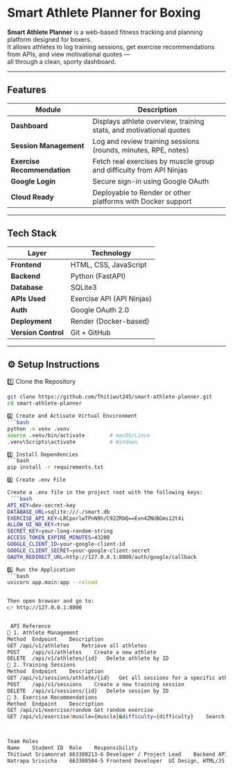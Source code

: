 # Smart Athlete Planner for Boxing

**Smart Athlete Planner** is a web-based fitness tracking and planning platform designed for boxers.  
It allows athletes to log training sessions, get exercise recommendations from APIs, and view motivational quotes —  
all through a clean, sporty dashboard.

---

##  Features

| Module | Description |
|---------|--------------|
|  **Dashboard** | Displays athlete overview, training stats, and motivational quotes |
|  **Session Management** | Log and review training sessions (rounds, minutes, RPE, notes) |
|  **Exercise Recommendation** | Fetch real exercises by muscle group and difficulty from API Ninjas |
|  **Google Login** | Secure sign-in using Google OAuth |
|  **Cloud Ready** | Deployable to Render or other platforms with Docker support |

---

## Tech Stack

| Layer | Technology |
|-------|-------------|
| **Frontend** | HTML, CSS, JavaScript |
| **Backend** | Python (FastAPI) |
| **Database** | SQLite3 |
| **APIs Used** | Exercise API (API Ninjas)|
| **Auth** | Google OAuth 2.0 |
| **Deployment** | Render (Docker-based) |
| **Version Control** | Git + GitHub |

---

## ⚙️ Setup Instructions

1️⃣ Clone the Repository

```bash
git clone https://github.com/Thitiwut245/smart-athlete-planner.git
cd smart-athlete-planner

2️⃣ Create and Activate Virtual Environment
```bash
python -m venv .venv
source .venv/bin/activate        # macOS/Linux
.venv\Scripts\activate           # Windows

3️⃣ Install Dependencies
```bash
pip install -r requirements.txt

4️⃣ Create .env File

Create a .env file in the project root with the following keys:
 ```bash
API_KEY=dev-secret-key
DATABASE_URL=sqlite:///./smart.db
EXERCISE_API_KEY=LRCporlwTPnN9h/C92ZRbQ==Evn4ZNUBGms12t4i
ALLOW_UI_NO_KEY=true
SECRET_KEY=your-long-random-string
ACCESS_TOKEN_EXPIRE_MINUTES=43200
GOOGLE_CLIENT_ID=your-google-client-id
GOOGLE_CLIENT_SECRET=your-google-client-secret
OAUTH_REDIRECT_URL=http://127.0.0.1:8000/auth/google/callback

5️⃣ Run the Application
```bash
uvicorn app.main:app --reload


Then open browser and go to:
👉 http://127.0.0.1:8000


 API Reference
🔹 1. Athlete Management
Method	Endpoint	Description
GET	/api/v1/athletes	Retrieve all athletes
POST	/api/v1/athletes	Create a new athlete
DELETE	/api/v1/athletes/{id}	Delete athlete by ID
🔹 2. Training Sessions
Method	Endpoint	Description
GET	/api/v1/sessions/athlete/{id}	Get all sessions for a specific athlete
POST	/api/v1/sessions	Create a new training session
DELETE	/api/v1/sessions/{id}	Delete session by ID
🔹 3. Exercise Recommendations
Method	Endpoint	Description
GET	/api/v1/exercise/random	Get random exercise
GET	/api/v1/exercise?muscle={muscle}&difficulty={difficulty}	Search exercises by muscle & difficulty



Team Roles
Name	Student ID	Role	Responsibility
Thitiwut Sriamonrat	663380213-6	Developer / Project Lead	Backend API, Database, Deployment
Natrapa Srivicha    663380504-5 Frontend Developer	UI Design, HTML/JS integration
